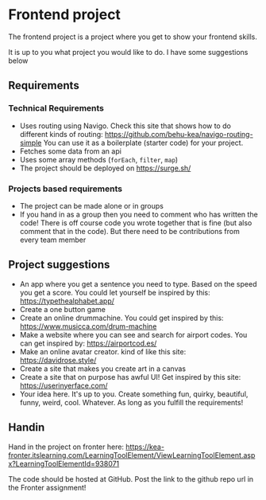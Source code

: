 # Frontend project

The frontend project is a project where you get to show your frontend skills. 



It is up to you what project you would like to do. I have some suggestions below



## Requirements

### Technical Requirements

- Uses routing using Navigo. Check this site that shows how to do different kinds of routing: https://github.com/behu-kea/navigo-routing-simple
  You can use it as a boilerplate (starter code) for your project. 
- Fetches some data from an api
- Uses some array methods (`forEach`, `filter`, `map`)
- The project should be deployed on https://surge.sh/



### Projects based requirements

- The project can be made alone or in groups
- If you hand in as a group then you need to comment who has written the code! There is off course code you wrote together that is fine (but also comment that in the code). But there need to be contributions from every team member



## Project suggestions

- An app where you get a sentence you need to type. Based on the speed you get a score. You could let yourself be inspired by this: https://typethealphabet.app/
- Create a one button game
- Create an online drummachine. You could get inspired by this: https://www.musicca.com/drum-machine
- Make a website where you can see and search for airport codes. You can get inspired by: https://airportcod.es/
- Make an online avatar creator. kind of like this site: https://davidrose.style/
- Create a site that makes you create art in a canvas
- Create a site that on purpose has awful UI! Get inspired by this site: https://userinyerface.com/
- Your idea here. It's up to you. Create something fun, quirky, beautiful, funny, weird, cool. Whatever. As long as you fulfill the requirements!



## Handin

Hand in the project on fronter here: https://kea-fronter.itslearning.com/LearningToolElement/ViewLearningToolElement.aspx?LearningToolElementId=938071



The code should be hosted at GitHub. Post the link to the github repo url in the Fronter assignment!

